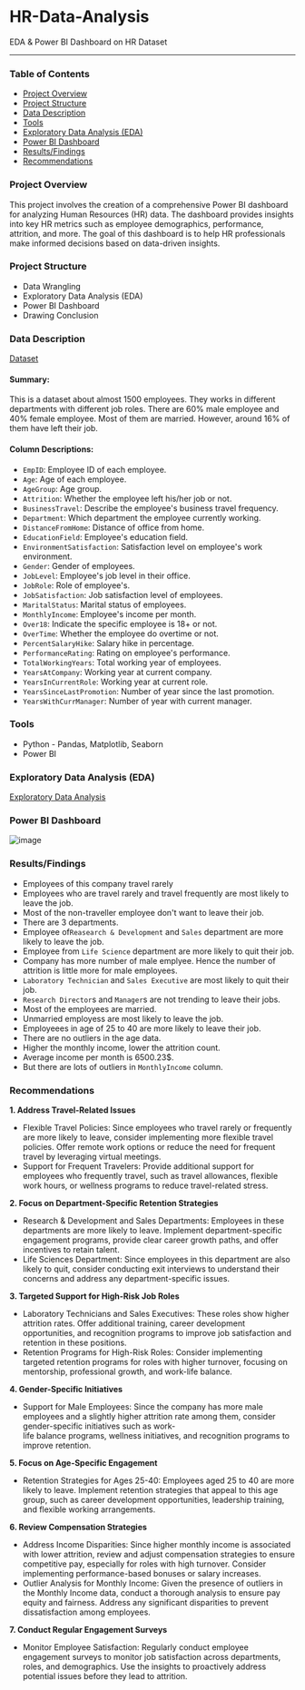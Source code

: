 # HR-Data-Analysis
EDA &amp; Power BI Dashboard on HR Dataset

---
### Table of Contents
- [Project Overview](#project-overview)
- [Project Structure](#project-structure)
- [Data Description](#data-description)
- [Tools](#tools)
- [Exploratory Data Analysis (EDA)](#exploratory-data-analysis-eda)
- [Power BI Dashboard](#power-bi-dashboard)
- [Results/Findings](#results/findings)
- [Recommendations](#recommendations)

### Project Overview
This project involves the creation of a comprehensive Power BI dashboard for analyzing Human Resources (HR) data. The dashboard provides insights into key HR metrics such as employee demographics, performance, attrition, and more. The goal of this dashboard is to help HR professionals make informed decisions based on data-driven insights.

### Project Structure
- Data Wrangling
- Exploratory Data Analysis (EDA)
- Power BI Dashboard
- Drawing Conclusion

### Data Description
[Dataset](https://www.kaggle.com/datasets/imtiajemon/hr-dataset/data)

#### Summary:
This is a dataset about almost 1500 employees. They works in different departments with different job roles. There are 60% male employee and 40% female employee. Most of them are married. However, around 16% of them have left their job.

#### Column Descriptions:
- `EmpID`: Employee ID of each employee.
- `Age`: Age of each employee.
- `AgeGroup`: Age group.
- `Attrition`: Whether the employee left his/her job or not.
- `BusinessTravel`: Describe the employee's business travel frequency.
- `Department`: Which department the employee currently working.
- `DistanceFromHome`: Distance of office from home.
- `EducationField`: Employee's education field.
- `EnvironmentSatisfaction`: Satisfaction level on employee's work environment.
- `Gender`: Gender of employees.
- `JobLevel`: Employee's job level in their office.
- `JobRole`: Role of employee's.
- `JobSatisfaction`: Job satisfaction level of employees.
- `MaritalStatus`: Marital status of employees.
- `MonthlyIncome`: Employee's income per month.
- `Over18`: Indicate the specific employee is 18+ or not.
- `OverTime`: Whether the employee do overtime or not.
- `PercentSalaryHike`: Salary hike in percentage.
- `PerformanceRating`: Rating on employee's performance.
- `TotalWorkingYears`: Total working year of employees.
- `YearsAtCompany`: Working year at current company.
- `YearsInCurrentRole`: Working year at current role.
- `YearsSinceLastPromotion`: Number of year since the last promotion.
- `YearsWithCurrManager`: Number of year with current manager.

### Tools
- Python - Pandas, Matplotlib, Seaborn
- Power BI

### Exploratory Data Analysis (EDA)
[Exploratory Data Analysis]()

### Power BI Dashboard

![image](https://github.com/user-attachments/assets/80c1341f-64c5-4c67-af4f-b030750aa451)

### Results/Findings
 - Employees of this company travel rarely
 - Employees who are travel rarely and travel frequently are most likely to leave the job.
 - Most of the non-traveller employee don't want to leave their job.
- There are 3 departments.
- Employee of`Reasearch & Development` and `Sales` department are more likely to leave the job.
- Employee from `Life Science` department are more likely to quit their job.
- Company has more number of male emplyee. Hence the number of attrition is little more for male employees.
- `Laboratory Technician` and `Sales Executive` are most likely to quit their job.
- `Research Director`s and `Manager`s are not trending to leave their jobs.
- Most of the employees are married.
- Unmarried employess are most likely to leave the job.
- Employeees in age of 25 to 40 are more likely to leave their job.
- There are no outliers in the age data.
- Higher the monthly income, lower the attrition count.
- Average income per month is 6500.23$.
- But there are lots of outliers in `MonthlyIncome` column.

### Recommendations
**1. Address Travel-Related Issues**
- Flexible Travel Policies: Since employees who travel rarely or frequently are more likely to leave, consider implementing more flexible travel policies. Offer remote work 
  options or reduce the need for frequent travel by leveraging virtual meetings.
- Support for Frequent Travelers: Provide additional support for employees who frequently travel, such as travel allowances, flexible work hours, or wellness programs to 
  reduce travel-related stress.
  
**2. Focus on Department-Specific Retention Strategies**
- Research & Development and Sales Departments: Employees in these departments are more likely to leave. Implement department-specific engagement programs, provide clear 
  career growth paths, and offer incentives to retain talent.
- Life Sciences Department: Since employees in this department are also likely to quit, consider conducting exit interviews to understand their concerns and address any 
  department-specific issues.
  
**3. Targeted Support for High-Risk Job Roles**
- Laboratory Technicians and Sales Executives: These roles show higher attrition rates. Offer additional training, career development opportunities, and recognition programs 
  to improve job satisfaction and retention in these positions.
- Retention Programs for High-Risk Roles: Consider implementing targeted retention programs for roles with higher turnover, focusing on mentorship, professional growth, and 
  work-life balance.
  
**4. Gender-Specific Initiatives**
- Support for Male Employees: Since the company has more male employees and a slightly higher attrition rate among them, consider gender-specific initiatives such as work-  
  life balance programs, wellness initiatives, and recognition programs to improve retention.
  
**5. Focus on Age-Specific Engagement**
- Retention Strategies for Ages 25-40: Employees aged 25 to 40 are more likely to leave. Implement retention strategies that appeal to this age group, such as career 
  development opportunities, leadership training, and flexible working arrangements.
  
**6. Review Compensation Strategies**
- Address Income Disparities: Since higher monthly income is associated with lower attrition, review and adjust compensation strategies to ensure competitive pay, especially 
  for roles with high turnover. Consider implementing performance-based bonuses or salary increases.
- Outlier Analysis for Monthly Income: Given the presence of outliers in the Monthly Income data, conduct a thorough analysis to ensure pay equity and fairness. Address any 
  significant disparities to prevent dissatisfaction among employees.
  
**7. Conduct Regular Engagement Surveys**
- Monitor Employee Satisfaction: Regularly conduct employee engagement surveys to monitor job satisfaction across departments, roles, and demographics. Use the insights to 
  proactively address potential issues before they lead to attrition.
